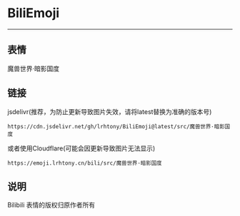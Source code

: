# BiliEmoji
---
## 表情
魔兽世界·暗影国度
## 链接
jsdelivr(推荐，为防止更新导致图片失效，请将latest替换为准确的版本号)
```
https://cdn.jsdelivr.net/gh/lrhtony/BiliEmoji@latest/src/魔兽世界·暗影国度
```
或者使用Cloudflare(可能会因更新导致图片无法显示)
```
https://emoji.lrhtony.cn/bili/src/魔兽世界·暗影国度
```
## 说明
Bilibili 表情的版权归原作者所有
